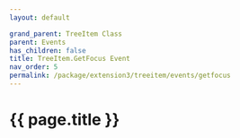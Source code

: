 ```yaml
---
layout: default

grand_parent: TreeItem Class
parent: Events
has_children: false
title: TreeItem.GetFocus Event
nav_order: 5
permalink: /package/extension3/treeitem/events/getfocus
---
```

# {{ page.title }}
